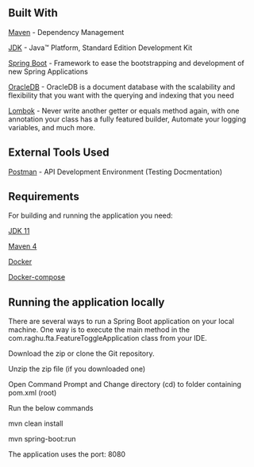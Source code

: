 Built With
----------

[Maven](https://maven.apache.org/) - Dependency Management

[JDK](https://www.oracle.com/java/technologies/javase/javase-jdk8-downloads.html) - Java™ Platform, Standard Edition Development Kit

[Spring Boot](https://spring.io/projects/spring-boot) - Framework to ease the bootstrapping and development of new Spring Applications

[OracleDB](http://oracledb.com/) - OracleDB is a document database with the scalability and flexibility that you want with the querying and indexing that you need

[Lombok](https://projectlombok.org/) - Never write another getter or equals method again, with one annotation your class has a fully featured builder, Automate your logging variables, and much more.

External Tools Used
-------------------

[Postman](https://www.postman.com/) - API Development Environment (Testing Docmentation)

Requirements
------------

For building and running the application you need:

[JDK 11](https://www.oracle.com/java/technologies/javase-downloads.html#JDK11)

[Maven 4](https://maven.apache.org/)

[Docker](https://www.docker.com/)

[Docker-compose](https://docs.docker.com/compose/)

Running the application locally
-------------------------------

There are several ways to run a Spring Boot application on your local machine. One way is to execute the main method in the com.raghu.fta.FeatureToggleApplication class from your IDE.

Download the zip or clone the Git repository.

Unzip the zip file (if you downloaded one)

Open Command Prompt and Change directory (cd) to folder containing pom.xml (root)

Run the below commands

mvn clean install

mvn spring-boot:run

The application uses the port: 8080
